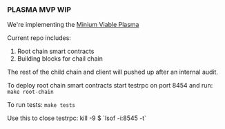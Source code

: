 ### PLASMA MVP WIP

We're implementing the [Minium Viable Plasma](https://ethresear.ch/t/minimal-viable-plasma/426.)


Current repo includes:

1. Root chain smart contracts
2. Building blocks for chail chain

The rest of the child chain and client will pushed up after an internal audit.

To deploy root chain smart contracts start testrpc on port 8454 and run:
    ``make root-chain``

To run tests:
    ``make tests``

Use this to close testrpc: 
    kill -9 $ \`lsof -i:8545 -t\`
